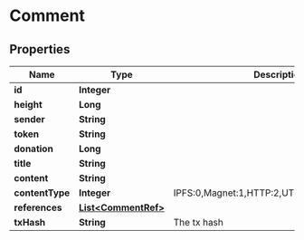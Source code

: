 
# Comment

## Properties
Name | Type | Description | Notes
------------ | ------------- | ------------- | -------------
**id** | **Integer** |  |  [optional]
**height** | **Long** |  |  [optional]
**sender** | **String** |  |  [optional]
**token** | **String** |  |  [optional]
**donation** | **Long** |  |  [optional]
**title** | **String** |  |  [optional]
**content** | **String** |  |  [optional]
**contentType** | **Integer** | IPFS:0,Magnet:1,HTTP:2,UTF8Text:3,RawBytes:6 |  [optional]
**references** | [**List&lt;CommentRef&gt;**](CommentRef.md) |  |  [optional]
**txHash** | **String** | The tx hash |  [optional]



